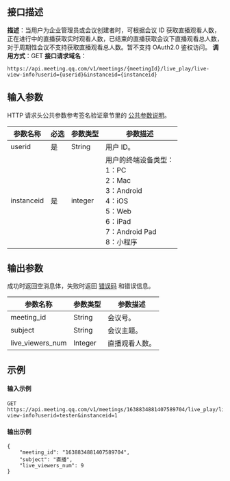 ## 接口描述
**描述**：当用户为企业管理员或会议创建者时，可根据会议 ID 获取直播观看人数，正在进行中的直播获取实时观看人数，已结束的直播获取会议下直播观看总人数，对于周期性会议不支持获取直播观看总人数。暂不支持 OAuth2.0 鉴权访问。
**调用方式**：GET
**接口请求域名**：
```plaintext
https://api.meeting.qq.com/v1/meetings/{meetingId}/live_play/live-view-info?userid={userid}&instanceid={instanceid}
```

 

## 输入参数
HTTP 请求头公共参数参考签名验证章节里的 [公共参数说明](https://cloud.tencent.com/document/product/1095/42413#.E5.85.AC.E5.85.B1.E5.8F.82.E6.95.B0)。


| 参数名称   | 必选 | 参数类型 | 参数描述                                                     |
| ---------- | ---- | -------- | ------------------------------------------------------------ |
| userid     | 是   | String   | 用户 ID。                                                       |
| instanceid | 是   | integer  | 用户的终端设备类型： <br>1：PC <br>2：Mac<br>3：Android <br>4：iOS <br>5：Web <br>6：iPad <br>7：Android Pad <br>8：小程序 |



## 输出参数
成功时返回空消息体，失败时返回 [错误码](https://cloud.tencent.com/document/product/1095/43704) 和错误信息。

| 参数名称         | 参数类型 | 参数描述     |
| ---------------- | -------- | ------------ |
| meeting_id       | String   | 会议号。       |
| subject          | String   | 会议主题。     |
| live_viewers_num | Integer  | 直播观看人数。 |

## 示例
#### 输入示例
```plaintext
GET
https://api.meeting.qq.com/v1/meetings/1638834881407589704/live_play/live-view-info?userid=tester&instanceid=1
```

#### 输出示例
```plaintext
{
	"meeting_id": "1638834881407589704",
	"subject": "直播",
	"live_viewers_num": 9
}
```

